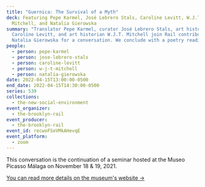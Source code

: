 ```yaml
---
title: "Guernica: The Survival of a Myth"
deck: Featuring Pepe Karmel, José Lebrero Stals, Caroline Levitt, W.J.T.
  Mitchell, and Natalia Gierowska
summary: "Translator Pepe Karmel, curator José Lebrero Stals, art historian
  Caroline Levitt, and art historian W.J.T. Mitchell join Rail contributor
  Natalia Gierowska for a conversation. We conclude with a poetry reading. "
people:
  - person: pepe-karmel
  - person: jose-lebrero-stals
  - person: caroline-levitt
  - person: w-j-t-mitchell
  - person: natalia-gierowska
date: 2022-04-15T13:00:00-0500
end_date: 2022-04-15T14:30:00-0500
series: 539
collections:
  - the-new-social-environment
event_organizer:
  - the-brooklyn-rail
event_producer:
  - the-brooklyn-rail
event_id: recwoFSeVMkAHevqE
event_platform:
  - zoom
---
```

This conversation is the continuation of a seminar hosted at the Museo Picasso Málaga on November 18 & 19, 2021. 

[You can read more details on the museum's website →](https://www.museopicassomalaga.org/en/cultural-programme/seminario-guernica-eng)